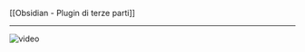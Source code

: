 [[Obsidian - Plugin di terze parti]]

---

![video](https://youtu.be/WtAdIloRN-0?si=gkcCiiP8P3PfMTMi)

